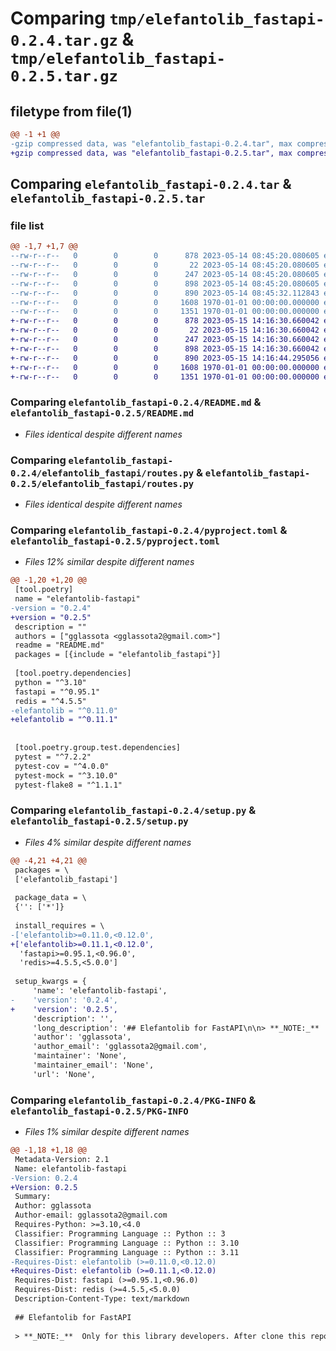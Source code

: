 # Comparing `tmp/elefantolib_fastapi-0.2.4.tar.gz` & `tmp/elefantolib_fastapi-0.2.5.tar.gz`

## filetype from file(1)

```diff
@@ -1 +1 @@
-gzip compressed data, was "elefantolib_fastapi-0.2.4.tar", max compression
+gzip compressed data, was "elefantolib_fastapi-0.2.5.tar", max compression
```

## Comparing `elefantolib_fastapi-0.2.4.tar` & `elefantolib_fastapi-0.2.5.tar`

### file list

```diff
@@ -1,7 +1,7 @@
--rw-r--r--   0        0        0      878 2023-05-14 08:45:20.080605 elefantolib_fastapi-0.2.4/README.md
--rw-r--r--   0        0        0       22 2023-05-14 08:45:20.080605 elefantolib_fastapi-0.2.4/elefantolib_fastapi/__init__.py
--rw-r--r--   0        0        0      247 2023-05-14 08:45:20.080605 elefantolib_fastapi-0.2.4/elefantolib_fastapi/requests.py
--rw-r--r--   0        0        0      898 2023-05-14 08:45:20.080605 elefantolib_fastapi-0.2.4/elefantolib_fastapi/routes.py
--rw-r--r--   0        0        0      890 2023-05-14 08:45:32.112843 elefantolib_fastapi-0.2.4/pyproject.toml
--rw-r--r--   0        0        0     1608 1970-01-01 00:00:00.000000 elefantolib_fastapi-0.2.4/setup.py
--rw-r--r--   0        0        0     1351 1970-01-01 00:00:00.000000 elefantolib_fastapi-0.2.4/PKG-INFO
+-rw-r--r--   0        0        0      878 2023-05-15 14:16:30.660042 elefantolib_fastapi-0.2.5/README.md
+-rw-r--r--   0        0        0       22 2023-05-15 14:16:30.660042 elefantolib_fastapi-0.2.5/elefantolib_fastapi/__init__.py
+-rw-r--r--   0        0        0      247 2023-05-15 14:16:30.660042 elefantolib_fastapi-0.2.5/elefantolib_fastapi/requests.py
+-rw-r--r--   0        0        0      898 2023-05-15 14:16:30.660042 elefantolib_fastapi-0.2.5/elefantolib_fastapi/routes.py
+-rw-r--r--   0        0        0      890 2023-05-15 14:16:44.295056 elefantolib_fastapi-0.2.5/pyproject.toml
+-rw-r--r--   0        0        0     1608 1970-01-01 00:00:00.000000 elefantolib_fastapi-0.2.5/setup.py
+-rw-r--r--   0        0        0     1351 1970-01-01 00:00:00.000000 elefantolib_fastapi-0.2.5/PKG-INFO
```

### Comparing `elefantolib_fastapi-0.2.4/README.md` & `elefantolib_fastapi-0.2.5/README.md`

 * *Files identical despite different names*

### Comparing `elefantolib_fastapi-0.2.4/elefantolib_fastapi/routes.py` & `elefantolib_fastapi-0.2.5/elefantolib_fastapi/routes.py`

 * *Files identical despite different names*

### Comparing `elefantolib_fastapi-0.2.4/pyproject.toml` & `elefantolib_fastapi-0.2.5/pyproject.toml`

 * *Files 12% similar despite different names*

```diff
@@ -1,20 +1,20 @@
 [tool.poetry]
 name = "elefantolib-fastapi"
-version = "0.2.4"
+version = "0.2.5"
 description = ""
 authors = ["gglassota <gglassota2@gmail.com>"]
 readme = "README.md"
 packages = [{include = "elefantolib_fastapi"}]
 
 [tool.poetry.dependencies]
 python = "^3.10"
 fastapi = "^0.95.1"
 redis = "^4.5.5"
-elefantolib = "^0.11.0"
+elefantolib = "^0.11.1"
 
 
 [tool.poetry.group.test.dependencies]
 pytest = "^7.2.2"
 pytest-cov = "^4.0.0"
 pytest-mock = "^3.10.0"
 pytest-flake8 = "^1.1.1"
```

### Comparing `elefantolib_fastapi-0.2.4/setup.py` & `elefantolib_fastapi-0.2.5/setup.py`

 * *Files 4% similar despite different names*

```diff
@@ -4,21 +4,21 @@
 packages = \
 ['elefantolib_fastapi']
 
 package_data = \
 {'': ['*']}
 
 install_requires = \
-['elefantolib>=0.11.0,<0.12.0',
+['elefantolib>=0.11.1,<0.12.0',
  'fastapi>=0.95.1,<0.96.0',
  'redis>=4.5.5,<5.0.0']
 
 setup_kwargs = {
     'name': 'elefantolib-fastapi',
-    'version': '0.2.4',
+    'version': '0.2.5',
     'description': '',
     'long_description': '## Elefantolib for FastAPI\n\n> **_NOTE:_**  Only for this library developers. After clone this repository you should run command:\n> \n\n ```console \ngit config core.hooksPath .githooks\n```\n\n\n## Installation\n\n<div class="termy">\n\n```console\npoetry add elefantolib-fastapi\n```\n</div>\n\n## Example\n\n### Prepare\n\n* Add environmental variables\n\n```\nSECRET=\nALGORITHM=\nISSUER=\n```\n* Defaults:\n    \n    - SECRET - not set, this is required\n    - ALGORITHM=HS256\n    - ISSUER=Consumer\n\n### Create it\n\n* Create a file `main.py` with:\n\n```Python\nfrom elefantolib_fastapi.requests import Request\nfrom elefantolib_fastapi.routes import APIRoute\n\nfrom fastapi import FastAPI\n\napp = FastAPI()\n\napp.router.route_class = APIRoute\n\n\n@app.get(\'/\')\ndef index(request: Request):\n    # TODO something\n    response = request.pfm.services.some_service_name.get(\'path-to-endpoint\')\n    return response\n\n```',
     'author': 'gglassota',
     'author_email': 'gglassota2@gmail.com',
     'maintainer': 'None',
     'maintainer_email': 'None',
     'url': 'None',
```

### Comparing `elefantolib_fastapi-0.2.4/PKG-INFO` & `elefantolib_fastapi-0.2.5/PKG-INFO`

 * *Files 1% similar despite different names*

```diff
@@ -1,18 +1,18 @@
 Metadata-Version: 2.1
 Name: elefantolib-fastapi
-Version: 0.2.4
+Version: 0.2.5
 Summary: 
 Author: gglassota
 Author-email: gglassota2@gmail.com
 Requires-Python: >=3.10,<4.0
 Classifier: Programming Language :: Python :: 3
 Classifier: Programming Language :: Python :: 3.10
 Classifier: Programming Language :: Python :: 3.11
-Requires-Dist: elefantolib (>=0.11.0,<0.12.0)
+Requires-Dist: elefantolib (>=0.11.1,<0.12.0)
 Requires-Dist: fastapi (>=0.95.1,<0.96.0)
 Requires-Dist: redis (>=4.5.5,<5.0.0)
 Description-Content-Type: text/markdown
 
 ## Elefantolib for FastAPI
 
 > **_NOTE:_**  Only for this library developers. After clone this repository you should run command:
```

